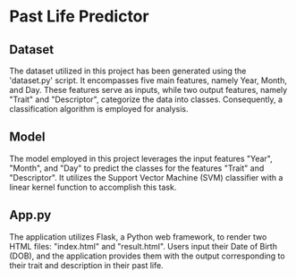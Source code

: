 # Past Life Predictor

## Dataset
The dataset utilized in this project has been generated using the 'dataset.py' script. It encompasses five main features, namely Year, Month, and Day. These features serve as inputs, while two output features, namely "Trait" and "Descriptor", categorize the data into classes. Consequently, a classification algorithm is employed for analysis.

## Model
The model employed in this project leverages the input features "Year", "Month", and "Day" to predict the classes for the features "Trait" and "Descriptor". It utilizes the Support Vector Machine (SVM) classifier with a linear kernel function to accomplish this task.

## App.py
The application utilizes Flask, a Python web framework, to render two HTML files: "index.html" and "result.html". Users input their Date of Birth (DOB), and the application provides them with the output corresponding to their trait and description in their past life.
